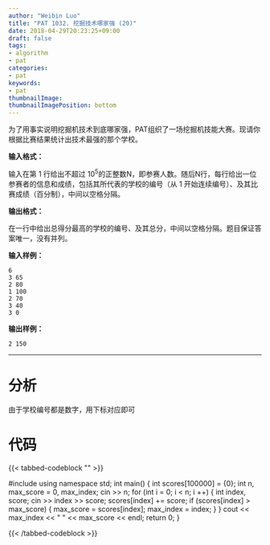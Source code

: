 ```yaml
---
author: "Weibin Luo"
title: "PAT 1032. 挖掘技术哪家强 (20)"
date: 2018-04-29T20:23:25+09:00
draft: false
tags:
- algorithm
- pat
categories:
- pat
keywords:
- pat
thumbnailImage:
thumbnailImagePosition: bottom
---
```

为了用事实说明挖掘机技术到底哪家强，PAT组织了一场挖掘机技能大赛。现请你根据比赛结果统计出技术最强的那个学校。
<!--more-->
**输入格式：**

输入在第 1 行给出不超过 10<sup>5</sup>的正整数N，即参赛人数。随后N行，每行给出一位参赛者的信息和成绩，包括其所代表的学校的编号（从 1 开始连续编号）、及其比赛成绩（百分制），中间以空格分隔。

**输出格式：**

在一行中给出总得分最高的学校的编号、及其总分，中间以空格分隔。题目保证答案唯一，没有并列。

**输入样例：**
```
6
3 65
2 80
1 100
2 70
3 40
3 0
```
**输出样例：**
```
2 150
```

---

# 分析

由于学校编号都是数字，用下标对应即可

# 代码

{{< tabbed-codeblock "" >}}
<!-- tab cpp -->
#include <iostream>
using namespace std;
int main() {
    int scores[100000] = {0};
    int n, max_score = 0, max_index;
    cin >> n;
    for (int i = 0; i < n; i ++) {
        int index, score;
        cin >> index >> score;
        scores[index] += score;
        if (scores[index] > max_score) {
            max_score = scores[index];
            max_index = index;
        }
    }
    cout << max_index << " " << max_score << endl;
    return 0;
}
<!-- endtab -->
{{< /tabbed-codeblock >}}
